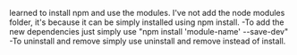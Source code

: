 learned to install npm and use the modules.
I've not add the node modules folder, it's because it can be simply installed using npm install.
-To add the new dependencies just simply use "npm install 'module-name' --save-dev"
-To uninstall and remove simply use uninstall and remove instead of install. 
